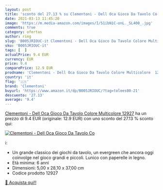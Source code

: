 ```yaml
---
layout: post
title: 'sconto del 27.13 % su Clementoni - Dell Oca Gioco Da Tavolo Co  '
date: 2021-03-13 11:45:20
image: 'https://m.media-amazon.com/images/I/51ibN1C-onL._SL400_.jpg'
comments: true
category: ofertas
author: ring
slug: 'B005JRIOUC-it Clementoni - Dell Oca Gioco Da Tavolo Colore Multicolore...'
sku: 'B005JRIOUC-it'
tags: [  ]
actualPrice: 9.4 EUR
currency: EUR
price: 9.4
comparePrice: 12.9 EUR
prodname: 'Clementoni - Dell Oca Gioco Da Tavolo Colore Multicolore  12927'
country: 'it'
flag: '🇮🇹'
brand: 'Clementoni'
buyurl: 'https://www.amazon.it/dp/B005JRIOUC/?tag=tolees00-21'
descuento: '27.13'
average: '9.4'
---
```


[Clementoni - Dell Oca Gioco Da Tavolo Colore Multicolore  12927](https://www.amazon.it/dp/B005JRIOUC/?tag=tolees00-21) ha un prezzo di 9.4 EUR (originale: 12.9 EUR) con uno sconto del 27.13 % sconto qui:

[![Clementoni - Dell Oca Gioco Da Tavolo Co](https://m.media-amazon.com/images/I/51ibN1C-onL._SL400_.jpg)](https://www.amazon.it/dp/B005JRIOUC/?tag=tolees00-21)

ℹ️:

- Un grande classico dei giochi da tavolo, un evergreen che ancora oggi coinvolge nel gioco grandi e piccoli. Lunico con paperelle in legno.
- Età minima: 6 anni
- Dimensioni: 5,00 x 28,10 x 37,00 cm
- Codice prodotto 12927

[🛒 Acquista qui!!](https://www.amazon.it/dp/B005JRIOUC/?tag=tolees00-21)
